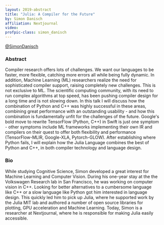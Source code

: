 ```yaml
---
layout: 2019-abstract
title: "Julia: A Compiler for the Future"
by: Simon Danisch
affiliation: Nextjournal
video: 
profpic-class: simon_danisch
---
```


[@SimonDanisch](https://twitter.com/SimonDanisch)
<br/>

### Abstract

Compiler research offers lots of challenges. We want our languages to be faster, more flexible, catching more errors all while being fully dynamic. In addition, Machine Learning (ML) researchers realize the need for sophisticated compiler support, raising completely new challenges. This is not exclusive to ML. The scientific computing community, with its need to run complex algorithms at top speed, has been pushing compiler design for a long time and is not slowing down. In this talk I will discuss how the combination of Python and C++ was highly successful in these areas, combining great performance with an outstanding usability - and how this combination is fundamentally unfit for the challenges of the future. Google's bold move to rewrite TensorFlow (Python, C++) in Swift is just one symptom - other symptoms include ML frameworks implementing their own IR and compilers on their quest to offer both flexibility and performance (TensorFlow-MLIR, Google-XLA, Pytorch-GLOW). After establishing where Python fails, I will explain how the Julia Language combines the best of Python and C++, in both compiler technology and language design.

### Bio

While studying Cognitive Science, Simon developed a great interest for Machine Learning and Computer Vision. During his one-year stay at the the Volkswagen Research lab in San Francisco, he was working on computer vision in C++. Looking for better alternatives to a cumbersome language like C++ or a slow language like Python got him interested in language design. This quickly led him to pick up Julia, where he supported work by the Julia MIT lab and authored a number of open source libraries for plotting, GPU acceleration and Machine Learning. Today, Simon is a researcher at Nextjournal, where he is responsible for making Julia easily accessible.

